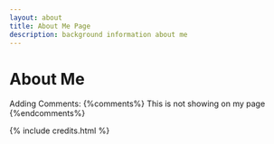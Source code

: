 ```yaml
---
layout: about
title: About Me Page
description: background information about me 
---
```


# About Me 

Adding Comments: {%comments%} This is not showing on my page {%endcomments%}

{% include credits.html %}